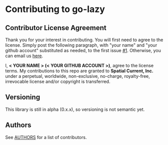 # Contributing to go-lazy

## Contributor License Agreement

Thank you for your interest in contributing.  You will first need to agree to the license.  Simply post the following paragraph, with "your name" and "your github account" substituted as needed, to the first issue [#1](https://github.com/spatialcurrent/go-lazy/issues/1).  Otherwise, you can email us [here](mailto:opensource@spatialcurrent.io?subject=CLA).

I, **< YOUR NAME > (< YOUR GITHUB ACCOUNT >)**, agree to the license terms.  My contributions to this repo are granted to **Spatial Current, Inc.** under a perpetual, worldwide, non-exclusive, no-charge, royalty-free, irrevocable license and/or copyright is transferred.

## Versioning

This library is still in alpha (0.x.x), so versioning is not semantic yet.

## Authors

See [AUTHORS](https://github.com/spatialcurrent/go-lazy/blob/master/AUTHORS) for a list of contributors.
